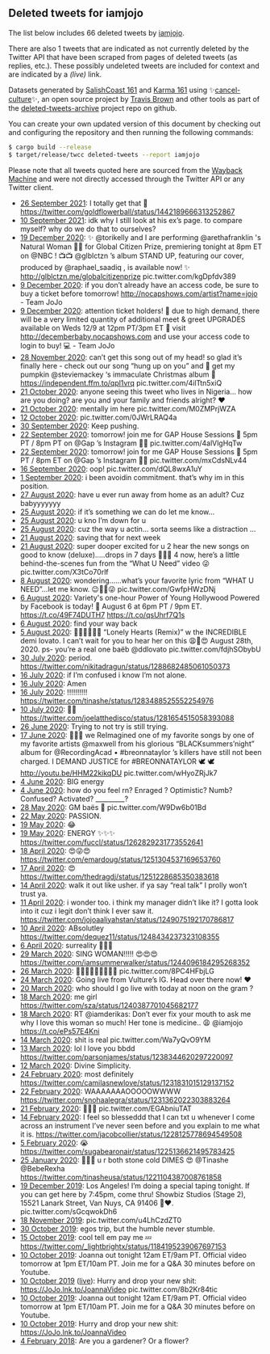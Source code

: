 ## Deleted tweets for iamjojo

The list below includes 66 deleted tweets by
[iamjojo](https://twitter.com/iamjojo).

There are also 1 tweets that are indicated as not currently
deleted by the Twitter API that have been scraped from pages of deleted tweets (as replies, etc.).
These possibly undeleted tweets are included for context and are indicated by a _(live)_ link.


Datasets generated by [SalishCoast 161](https://twitter.com/SalishCoastA) and [Karma 161](https://twitter.com/KarmaOneSixOne) using ✨[cancel-culture](https://github.com/travisbrown/cancel-culture)✨, an open source project by [Travis Brown](https://twitter.com/travisbrown) and other tools as part of the [deleted-tweets-archive](https://github.com/salcoast/deleted-tweets-archive/) project repo on github.

You can create your own updated version of this document by checking out and configuring the
repository and then running the following commands:

```bash
$ cargo build --release
$ target/release/twcc deleted-tweets --report iamjojo
```

Please note that all tweets quoted here are sourced from the
[Wayback Machine](https://web.archive.org) and were not directly accessed through the Twitter API or
any Twitter client.

* [26 September 2021](https://web.archive.org/web/20210926183506/https://twitter.com/iamjojo/status/1442196023359668224): I totally get that 🥺 https://twitter.com/goldflowerball/status/1442189666313252867
* [10 September 2021](https://web.archive.org/web/20210910060919/https://twitter.com/iamjojo/status/1436210092945272835): idk why I still look at his ex’s page. to compare myself? why do we do that to ourselves?
* [19 December 2020](https://web.archive.org/web/20201219235648/https://twitter.com/iamjojo/status/1340445944249139201): ✨  @torikelly  and I are performing  @arethafranklin 's Natural Woman 👯‍♀️ for Global Citizen Prize, premiering tonight at 8pm ET on  @NBC ! 📺📺  @glblctzn ’s album STAND UP, featuring our cover, produced by  @raphael_saadiq , is available now! ✨  http://glblctzn.me/globalcitizenprize  pic.twitter.com/kgDpfdv389
* [ 9 December 2020](https://web.archive.org/web/20201209045458/https://twitter.com/iamjojo/status/1336500996424404992): if you don’t already have an access code, be sure to buy a ticket before tomorrow!  http://nocapshows.com/artist?name=jojo  - Team JoJo
* [ 9 December 2020](https://web.archive.org/web/20201209045458/https://twitter.com/iamjojo/status/1336500996424404992): attention ticket holders! 🎫 due to high demand, there will be a very limited quantity of additional meet & greet UPGRADES available on Weds 12/9 at 12pm PT/3pm ET 🎁 visit  http://decemberbaby.nocapshows.com  and use your access code to login to buy! 💻 - Team JoJo
* [28 November 2020](https://web.archive.org/web/20201128025504/https://twitter.com/iamjojo/status/1332517035578859521): can’t get this song out of my head! so glad it’s finally here - check out our song “hung up on you” and 🎁 get my pumpkin  @steviemackey ‘s immaculate Christmas album 🎄  https://independent.ffm.to/qpl1vrq  pic.twitter.com/4ilTtn5xiQ
* [21 October 2020](https://web.archive.org/web/20201021073057/https://twitter.com/iamjojo/status/1318816893189246976): anyone seeing this tweet who lives in Nigeria... how are you doing? are you and your family and friends alright? ❤️
* [21 October 2020](https://web.archive.org/web/20201021071021/https://twitter.com/iamjojo/status/1318811678406971393): mentally im here pic.twitter.com/M0ZMPrjWZA
* [12 October 2020](https://web.archive.org/web/20201012190746/https://twitter.com/iamjojo/status/1315730815733493760): pic.twitter.com/0JWrLRAQ4a
* [30 September 2020](https://web.archive.org/web/20200930031354/https://twitter.com/iamjojo/status/1311142108615467008): Keep pushing.
* [22 September 2020](https://web.archive.org/web/20200922013508/https://twitter.com/iamjojo/status/1308217707792228352): tomorrow! join me for GAP House Sessions 🧡 5pm PT / 8pm PT on  @Gap ’s Instagram 🙏🏼 pic.twitter.com/4alVlgHqTw
* [22 September 2020](https://web.archive.org/web/20200922010518/https://twitter.com/iamjojo/status/1308210596488212480): tomorrow! join for me GAP House Sessions 🧡 5pm PT / 8pm ET on  @Gap ’s Instagram 🙏🏼 pic.twitter.com/mxCdsNLv44
* [16 September 2020](https://web.archive.org/web/20200916024543/https://twitter.com/iamjojo/status/1306061579419410433): oop! pic.twitter.com/dQL8wxA1uY
* [ 1 September 2020](https://web.archive.org/web/20200901031421/https://twitter.com/iamjojo/status/1300632890301059072): i been avoidin commitment. that’s why im in this position.
* [27 August 2020](https://web.archive.org/web/20200827163750/https://twitter.com/iamjojo/status/1299023062323433472): have u ever run away from home as an adult? Cuz babyyyyyyy
* [25 August 2020](https://web.archive.org/web/20200825081701/https://twitter.com/iamjojo/status/1298172242283511813): if it’s something we can do let me know...
* [25 August 2020](https://web.archive.org/web/20200825081636/https://twitter.com/iamjojo/status/1298172177187913729): u kno I’m down for u
* [25 August 2020](https://web.archive.org/web/20200825075316/https://twitter.com/iamjojo/status/1298166361995112449): cuz the way u actin... sorta seems like a distraction ...
* [21 August 2020](https://web.archive.org/web/20200821213953/https://twitter.com/iamjojo/status/1296924871662776320): saving that for next week
* [21 August 2020](https://web.archive.org/web/20200821213643/https://twitter.com/iamjojo/status/1296924004209500160): super dooper excited for u 2 hear the new songs on good to know (deluxe).....drops in 7 days 🧡🤩🥰 4 now, here’s a little behind-the-scenes fun from the “What U Need” video 😜 pic.twitter.com/X3tCo70rlf
* [ 8 August 2020](https://web.archive.org/web/20200808201514/https://twitter.com/iamjojo/status/1292192600670089216): wondering......what’s your favorite lyric from “WHAT U NEED”...let me know. 😉🧡🌊😜 pic.twitter.com/GwfpHWzDNj
* [ 6 August 2020](https://web.archive.org/web/20200806193109/https://twitter.com/iamjojo/status/1291456799057444864): Variety's one-hour Power of Young Hollywood Powered by Facebook is today! 🧡 August 6 at 6pm PT / 9pm ET. https://t.co/49F74DUTH7 https://t.co/qsUhrf7Q1s
* [ 6 August 2020](https://web.archive.org/web/20200806055513/https://twitter.com/iamjojo/status/1291246832090144771): find your way back
* [ 5 August 2020](https://web.archive.org/web/20200805193101/https://twitter.com/iamjojo/status/1291094220342571008): 🧡🧡💔🧡🧡🧡 “Lonely Hearts (Remix)” w the INCREDIBLE demi lovato. I can’t wait for you to hear her on this 😩👀😍 August 28th, 2020.  ps- you’re a real one baëb  @ddlovato  pic.twitter.com/fdjhSObybU
* [30 July 2020](https://web.archive.org/web/20200730034927/https://twitter.com/iamjojo/status/1288682991607140352): period. https://twitter.com/nikitadragun/status/1288682485061050373
* [16 July 2020](https://web.archive.org/web/20200716105343/https://twitter.com/iamjojo/status/1283713149258985473): if I’m confused i know I’m not alone.
* [16 July 2020](https://web.archive.org/web/20200716052931/https://twitter.com/iamjojo/status/1283634849933193216): Amen
* [16 July 2020](https://web.archive.org/web/20200716020137/https://twitter.com/iamjojo/status/1283568901285007361): !!!!!!!!!! https://twitter.com/tinashe/status/1283488525552254976
* [10 July 2020](https://web.archive.org/web/20200711171403/https://twitter.com/iamjojo/status/1281701061309284352): 🤷‍♀️ https://twitter.com/joelatthedisco/status/1281654515058393088
* [26 June 2020](https://web.archive.org/web/20200626015702/https://twitter.com/iamjojo/status/1276331432705589248): Trying to not try is still trying.
* [17 June 2020](https://web.archive.org/web/20200617173621/https://twitter.com/iamjojo/status/1273306112469504001): 🖤🖤🖤 we ReImagined one of my favorite songs by one of my favorite artists  @maxwell  from his glorious “BLACKsummers’night” album for  @RecordingAcad  •  #breonnataylor ’s killers have still not been charged. I DEMAND JUSTICE for  #BREONNATAYLOR  🕊 🕊  http://youtu.be/HHM22kikqDU  pic.twitter.com/wHyoZRjJk7
* [ 4 June 2020](https://web.archive.org/web/20200604091530/https://twitter.com/iamjojo/status/1268471430124982272): BIG energy
* [ 4 June 2020](https://web.archive.org/web/20200604085201/https://twitter.com/iamjojo/status/1268464303364947968): how do you feel rn? Enraged ? Optimistic? Numb? Confused? Activated?  _________?
* [28 May 2020](https://web.archive.org/web/20200528181142/https://twitter.com/iamjojo/status/1266037791265181697): GM baës 🤍 pic.twitter.com/W9Dw6b01Bd
* [22 May 2020](https://web.archive.org/web/20200522054428/https://twitter.com/iamjojo/status/1263701004299595776): PASSION.
* [19 May 2020](https://web.archive.org/web/20200519223424/https://twitter.com/iamjojo/status/1262872005654671362): 😂
* [19 May 2020](https://web.archive.org/web/20200519202233/https://twitter.com/iamjojo/status/1262838342661492736): ENERGY ✨✨✨ https://twitter.com/fuccl/status/1262829231773552641
* [18 April 2020](https://web.archive.org/web/20200418125848/https://twitter.com/iamjojo/status/1251306879633899520): 😍😜😍 https://twitter.com/emardoug/status/1251304537169653760
* [17 April 2020](https://web.archive.org/web/20200418085359/https://twitter.com/iamjojo/status/1251233692959141888): 😍 https://twitter.com/thedragdj/status/1251228685350383618
* [14 April 2020](https://web.archive.org/web/20200414003157/https://twitter.com/iamjojo/status/1249857126618378240): walk it out like usher. if ya say “real talk” I prolly won’t trust ya.
* [11 April 2020](https://web.archive.org/web/20200411205553/https://twitter.com/iamjojo/status/1249078640874119168): i wonder too. i think my manager didn’t like it? I gotta look into it cuz i legit don’t think I ever saw it. https://twitter.com/jojoaaliyahstan/status/1249075192170786817
* [10 April 2020](https://web.archive.org/web/20200410022112/https://twitter.com/iamjojo/status/1248435334855061507): ABsolutley https://twitter.com/dequez11/status/1248434237323108355
* [ 6 April 2020](https://web.archive.org/web/20200406024926/https://twitter.com/iamjojo/status/1246992851918938113): surreality 🧚🏼‍♀️
* [29 March 2020](https://web.archive.org/web/20200329031145/https://twitter.com/iamjojo/status/1244097008429748224): SING WOMAN!!!!! 😍😍😍 https://twitter.com/iamsummerwalker/status/1244096184295268352
* [26 March 2020](https://web.archive.org/web/20200326150920/https://twitter.com/iamjojo/status/1243181968860147712): 🧡🧡🧡🧡🧡🧡🧡🧡🧡 pic.twitter.com/8PC4HFbjLG
* [24 March 2020](https://web.archive.org/web/20200324232622/https://twitter.com/iamjojo/status/1242579854274355202): Going live from Vulture’s IG. Head over there now! ❤️
* [20 March 2020](https://web.archive.org/web/20200320225315/https://twitter.com/iamjojo/status/1241050188401139712): who should I go live with today at noon on the gram ?
* [18 March 2020](https://web.archive.org/web/20200319002232/https://twitter.com/iamjojo/status/1240388053644042240): me girl https://twitter.com/sza/status/1240387701045682177
* [18 March 2020](https://web.archive.org/web/20200318004844/https://twitter.com/iamjojo/status/1240077644609097729): RT @iamderikas: Don’t ever fix your mouth to ask me why I love this woman so much! Her tone is medicine.. 😩 @iamjojo https://t.co/ePs57E4Kni
* [14 March 2020](https://web.archive.org/web/20200314044406/https://twitter.com/iamjojo/status/1238682890738651136): shit is real pic.twitter.com/Wa7yQvO9YM
* [13 March 2020](https://web.archive.org/web/20200313062717/https://twitter.com/iamjojo/status/1238345276189884419): lol I love you bbdd https://twitter.com/parsonjames/status/1238344620297220097
* [12 March 2020](https://web.archive.org/web/20200312103104/https://twitter.com/iamjojo/status/1237955972343033857): Divine Simplicity.
* [24 February 2020](https://web.archive.org/web/20200224064908/https://twitter.com/iamjojo/status/1231832855627456514): most definitely https://twitter.com/camilasnewlove/status/1231831015129137152
* [22 February 2020](https://web.archive.org/web/20200222235601/https://twitter.com/iamjojo/status/1231366282617868293): WAAAAAAAOOOOOWWWW https://twitter.com/snohaalegra/status/1231362022303883264
* [21 February 2020](https://web.archive.org/web/20200221174910/https://twitter.com/iamjojo/status/1230910707668930560): 🧐🧐🧐 pic.twitter.com/EGAbniuTAT
* [14 February 2020](https://web.archive.org/web/20200214034504/https://twitter.com/iamjojo/status/1228133361983471616): I feel so blesseddd that I can txt u whenever I come across an instrument I’ve never seen before and you explain to me what it is. https://twitter.com/jacobcollier/status/1228125778694549508
* [ 5 February 2020](https://web.archive.org/web/20200206061812/https://twitter.com/iamjojo/status/1225139003898261504): 😭 https://twitter.com/sugabearonair/status/1225136621495783425
* [25 January 2020](https://web.archive.org/web/20200126024511/https://twitter.com/iamjojo/status/1221216130838093825): 💛💖💙 u r both stone cold DIMES 😍  @Tinashe   @BebeRexha  https://twitter.com/tinasheusa/status/1221104387008761858
* [19 December 2019](https://web.archive.org/web/20191219031348/https://twitter.com/iamjojo/status/1207494319323500544): Los Angeles! I’m doing a special taping tonight. If you can get here by 7:45pm, come thru! Showbiz Studios (Stage 2), 15521 Lanark Street, Van Nuys, CA 91406 🥰❤️. pic.twitter.com/sGcqwokDh6
* [18 November 2019](https://web.archive.org/web/20191118065737/https://twitter.com/iamjojo/status/1196297446860574721): pic.twitter.com/u4LhCzdZT0
* [30 October 2019](https://web.archive.org/web/20191030003825/https://twitter.com/iamjojo/status/1189337480992100354): egos trip, but the humble never stumble.
* [15 October 2019](https://web.archive.org/web/20191015200657/https://twitter.com/iamjojo/status/1184198718691561472): cool tell em pay me 💤 https://twitter.com/_lightbrightx/status/1184195239067697153
* [10 October 2019](https://web.archive.org/web/20191010225307/https://twitter.com/iamjojo/status/1182425388376449024): Joanna out tonight 12am ET/9am PT. Official video tomorrow at 1pm ET/10am PT. Join me for a Q&A 30 minutes before on Youtube.
* [10 October 2019](https://web.archive.org/web/20191010225307/https://twitter.com/iamjojo/status/1182425388376449024) ([live](https://twitter.com/iamjojo/status/1182425387319476225)): Hurry and drop your new shit:  https://JoJo.lnk.to/JoannaVideo  pic.twitter.com/8b2Kr84tic
* [10 October 2019](https://web.archive.org/web/20191010222254/https://twitter.com/iamjojo/status/1182418660834467840): Joanna out tonight 12am ET/9am PT. Official video tomorrow at 1pm ET/10am PT. Join me for a Q&A 30 minutes before on Youtube.
* [10 October 2019](https://web.archive.org/web/20191010222254/https://twitter.com/iamjojo/status/1182418660834467840): Hurry and drop your new shit: https://JoJo.lnk.to/JoannaVideo
* [ 4 February 2018](https://web.archive.org/web/20180204233517/https://twitter.com/iamjojo/status/960295728068182017): Are you a gardener? Or a flower?
